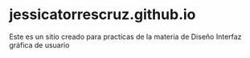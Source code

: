# jessicatorrescruz.github.io
Este es un sitio creado para practicas de la materia de Diseño Interfaz gráfica de usuario
